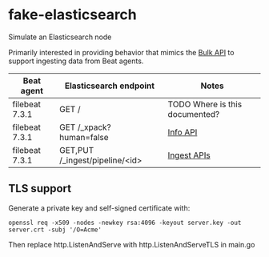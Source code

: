 # fake-elasticsearch

Simulate an Elasticsearch node

Primarily interested in providing behavior that mimics the [Bulk API](https://www.elastic.co/guide/en/elasticsearch/reference/current/docs-bulk.html) to support ingesting data from Beat agents.

| Beat agent | Elasticsearch endpoint | Notes |
| ---------- | ---------------------- | ----- |
| filebeat 7.3.1 | GET / | TODO Where is this documented? |
| filebeat 7.3.1 | GET /_xpack?human=false | [Info API](https://www.elastic.co/guide/en/elasticsearch/reference/current/info-api.html) |
| filebeat 7.3.1 | GET,PUT /_ingest/pipeline/&lt;id&gt; | [Ingest APIs](https://www.elastic.co/guide/en/elasticsearch/reference/current/ingest-apis.html) |

## TLS support

Generate a private key and self-signed certificate with:

`openssl req -x509 -nodes -newkey rsa:4096 -keyout server.key -out server.crt -subj '/O=Acme'`

Then replace http.ListenAndServe with http.ListenAndServeTLS in main.go
